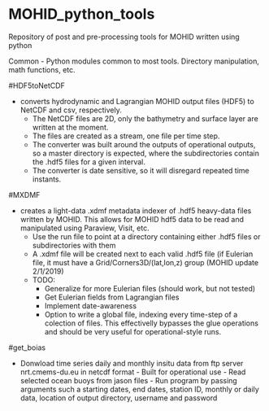# MOHID_python_tools
Repository of post and pre-processing tools for MOHID written using python 

Common - Python modules common to most tools. Directory manipulation, math functions, etc.

#HDF5toNetCDF 
- converts hydrodynamic and Lagrangian MOHID output files (HDF5) to NetCDF and csv, respectively. 
    - The NetCDF files are 2D, only the bathymetry and surface layer are written at the moment.
    - The files are created as a stream, one file per time step.
    - The converter was built around the outputs of operational outputs, so a master directory is expected, where the subdirectories contain the .hdf5 files for a given interval. 
    - The converter is date sensitive, so it will disregard repeated time instants.

#MXDMF 
- creates a light-data .xdmf metadata indexer of .hdf5 heavy-data files written by MOHID. This allows for MOHID hdf5 data to be read and manipulated using Paraview, Visit, etc.
    - Use the run file to point at a directory containing either .hdf5 files or subdirectories with them
    - A .xdmf file will be created next to each valid .hdf5 file (if Eulerian file, it must have a Grid/Corners3D/(lat,lon,z) group (MOHID update 2/1/2019)
    - TODO:
        - Generalize for more Eulerian files (should work, but not tested)
        - Get Eulerian fields from Lagrangian files
        - Implement date-awareness
        - Option to write a global file, indexing every time-step of a colection of files. This effectivelly bypasses the glue operations and should be very useful for operational-style runs.

#get_boias 
- Donwload time series daily and monthly  insitu data from ftp server nrt.cmems-du.eu in netcdf format
        - Built for operational use
		- Read selected ocean buoys from jason files
		- Run program by passing arguments such a starting dates, end dates, station ID, monthly or daily data, location of output directory, username and password